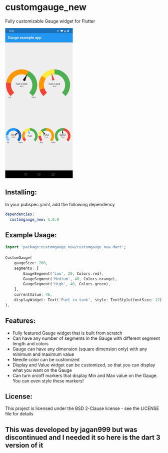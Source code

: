 # customgauge_new
Fully customizable Gauge widget for Flutter

<img src="https://github.com/abhishekthakur0/customgauge_new/raw/main/GaugeExample.jpg" height="480px" >

## Installing:
In your pubspec.yaml, add the following dependency
```yaml
dependencies:
  customgauge_new: 1.0.0
```

## Example Usage:
```dart
import 'package:customgauge_new/customgauge_new.dart';

CustomGauge(
    gaugeSize: 200,
    segments: [
        GaugeSegment('Low', 20, Colors.red),
        GaugeSegment('Medium', 40, Colors.orange),
        GaugeSegment('High', 40, Colors.green),
    ],
    currentValue: 46,
    displayWidget: Text('Fuel in tank', style: TextStyle(fontSize: 12)),
),

```
## Features:
* Fully featured Gauge widget that is built from scratch
* Can have any number of segments in the Gauge with different segment length and colors
* Gauge can have any dimension (square dimension only) with any minimum and maximum value
* Needle color can be customized
* Display and Value widget can be customized, so that you can display what you want on the Gauge
* Can turn on/off markers that display Min and Max value on the Gauge. You can even style these markers!

## License:
This project is licensed under the BSD 2-Clause license - see the LICENSE file for details

## This was developed by jagan999 but was discontinued and I needed it so here is the dart 3 version of it